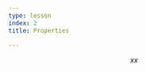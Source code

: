```yaml
---
type: lesson
index: 2
title: Properties

---
```


$$ x 
x
$$
<!--stackedit_data:
eyJoaXN0b3J5IjpbMTgyMDg1MzI1NV19
-->
